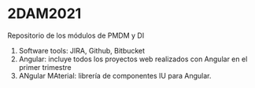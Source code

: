 # 2DAM2021
Repositorio de los módulos de PMDM y DI

1. Software tools: JIRA, Github, Bitbucket
2. Angular: incluye todos los proyectos web realizados con Angular en el primer trimestre
3. ANgular MAterial: librería de componentes IU para Angular.